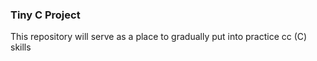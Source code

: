 ### Tiny C Project

This repository will serve as a place to gradually put into practice cc (C) skills

